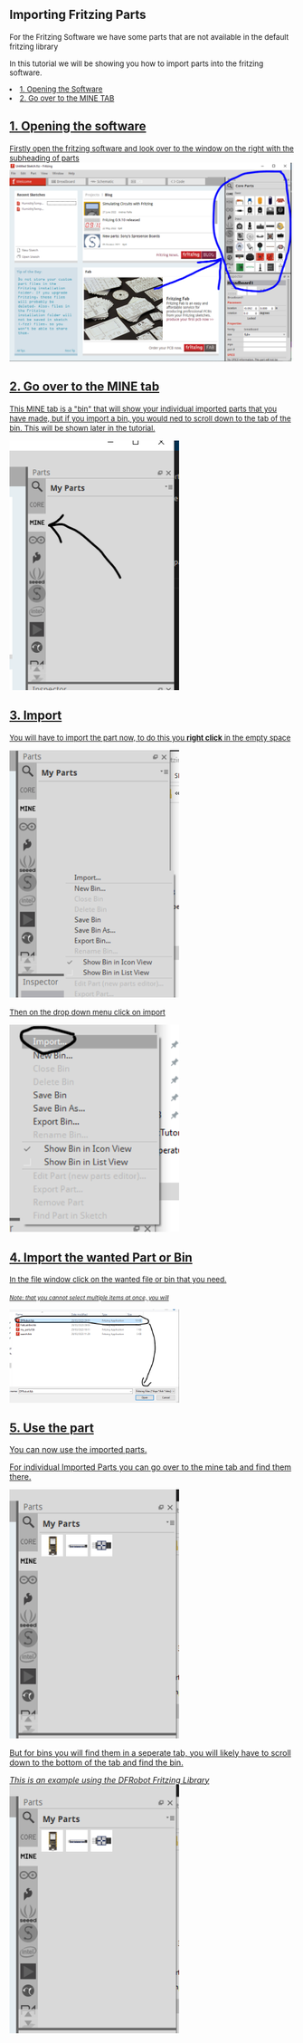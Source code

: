 ## Importing Fritzing Parts
<font size="2"> For the Fritzing Software we have some parts that are not available in the default fritzing library

In this tutorial we will be showing you how to import parts into the fritzing software. 
<u>
 <li> 1. Opening the Software</li>
 <li> 2. Go over to the MINE TAB </li>
</ul> 
</font>

## 1. Opening the software
<font size="2"> Firstly open the fritzing software and look over to the window on the right with the subheading of parts </font>
<img src="https://github.com/Fabrication-Lab/Example-Electronics-Projects/blob/Added-fritzing-components/Fritzingparts/Images/Images1.PNG" style="width:499px;height:auto">

## 2. Go over to the MINE tab
<font size="2"> This MINE tab is a "bin" that will show your individual imported parts that you have made, but if you import a bin, you would ned to scroll down to the tab of the bin. This will be shown later in the tutorial. </font>

<img src="https://github.com/Fabrication-Lab/Example-Electronics-Projects/blob/Added-fritzing-components/Fritzingparts/Images/Images2.PNG" style="width:300px;height:auto">

## 3. Import
<font size="2"> You will have to import the part now, to do this you **right click** in the empty space </font>

<img src="https://github.com/Fabrication-Lab/Example-Electronics-Projects/blob/Added-fritzing-components/Fritzingparts/Images/Images3.PNG" style="width:300px;height:auto">

<font size="2"> Then on the drop down menu click on import </font>

<img src="https://github.com/Fabrication-Lab/Example-Electronics-Projects/blob/Added-fritzing-components/Fritzingparts/Images/Images4.PNG" style="width:300px;height:auto">

## 4. Import the wanted Part or Bin
<font size="2">In the file window click on the wanted file or bin that you need.</font>

<font size="1">_Note: that you cannot select multiple items at once, you will_</font>

<img src="https://github.com/Fabrication-Lab/Example-Electronics-Projects/blob/Added-fritzing-components/Fritzingparts/Images/Images5.png" style="width:300px;height:auto">

## 5. Use the part
You can now use the imported parts.

For individual Imported Parts you can go over to the mine tab and find them there.

<img src="https://github.com/Fabrication-Lab/Example-Electronics-Projects/blob/Added-fritzing-components/Fritzingparts/Images/Images6.png" style="width:300px;height:auto">

But for bins you will find them in a seperate tab, you will likely have to scroll down to the bottom of the tab and find the bin.

_This is an example using the DFRobot Fritzing Library_
<img src="https://github.com/Fabrication-Lab/Example-Electronics-Projects/blob/Added-fritzing-components/Fritzingparts/Images/Images6.png" style="width:300px;height:auto">




